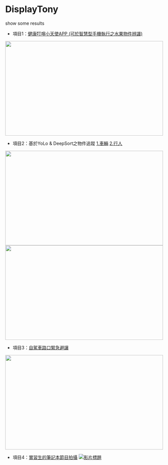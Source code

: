 # DisplayTony
show some results
- 項目1：[健康叮嚀小天使APP (可於智慧型手機執行之水果物件辨識)](https://youtu.be/GvsNPLzUvQg)
<img src="./phone.gif" width="500" height="300">

- 項目2：基於YoLo & DeepSort之物件追蹤 [1.車輛](https://youtu.be/l5ahsCPko4s) [2.行人](https://youtu.be/y1Zv07FIMk0)
<img src="./ob2_1c.gif" width="500" height="300">
<img src="./ob3_1cc.gif" width="500" height="300">

- 項目3：[自駕車路口緊急避讓](https://youtu.be/AaqckTvClVg)
<img src="./v1c.gif" width="500" height="300">

- 項目4：[實習生的筆記本節目拍攝](https://youtu.be/FsgdbukNgEY?si=hSdHfixioVgR-BKg)
[![影片標題](https://img.youtube.com/vi/FsgdbukNgEY?si=hSdHfixioVgR-BKg/0.jpg)](https://youtu.be/FsgdbukNgEY?si=hSdHfixioVgR-BKg)
